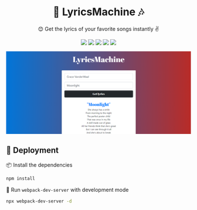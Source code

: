 <h1 align="center">🎤 LyricsMachine 🎶</h1>

<p align="center">😊 Get the lyrics of your favorite songs instantly ✌</p>

<p align="center">
    <img src="https://img.shields.io/static/v1?label=Node.js&message=v11.14.0&color=success&logo=node.js" />
    <img src="https://img.shields.io/static/v1?label=Webpack&message=v4.44.1%204&color=00afdb&logo=webpack" />
    <img src="https://img.shields.io/static/v1?label=Babel&message=v7.x&color=yellow&logo=babel" />
    <img src="https://img.shields.io/static/v1?label=ReactJS&message=v16.13&color=blue&logo=react" />
    <img src="https://img.shields.io/static/v1?label=Bootstrap&message=v4.5&color=a400db&logo=bootstrap" />
</p>

<p align="center">
    <img src="./.github/screenshot.png" />
</p>

## 🚀 Deployment
📦 Install the dependencies
```bash
npm install
```
🌙 Run `webpack-dev-server` with development mode
```bash
npx webpack-dev-server -d
```



